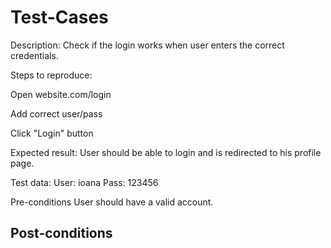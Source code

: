 # Test-Cases

Description:
Check if the login works when user enters the correct credentials.

Steps to reproduce:

Open website.com/login

Add correct user/pass

Click "Login" button

Expected result:
User should be able to login and is redirected to his profile page.

Test data:
User: ioana
Pass: 123456

Pre-conditions
User should have a valid account.

Post-conditions
-

